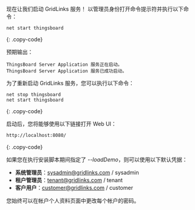 现在让我们启动 GridLinks 服务！
以管理员身份打开命令提示符并执行以下命令：

```shell
net start thingsboard
```
{: .copy-code}

预期输出：

```text
ThingsBoard Server Application 服务正在启动。
ThingsBoard Server Application 服务已成功启动。
```

为了重新启动 GridLinks 服务，您可以执行以下命令：

```shell
net stop thingsboard
net start thingsboard
```
{: .copy-code}

启动后，您将能够使用以下链接打开 Web UI：

```bash
http://localhost:8080/
```
{: .copy-code}

如果您在执行安装脚本期间指定了 *--loadDemo*，则可以使用以下默认凭据：

- **系统管理员**：sysadmin@gridlinks.com / sysadmin
- **租户管理员**：tenant@gridlinks.com / tenant
- **客户用户**：customer@gridlinks.com / customer

您始终可以在帐户个人资料页面中更改每个帐户的密码。